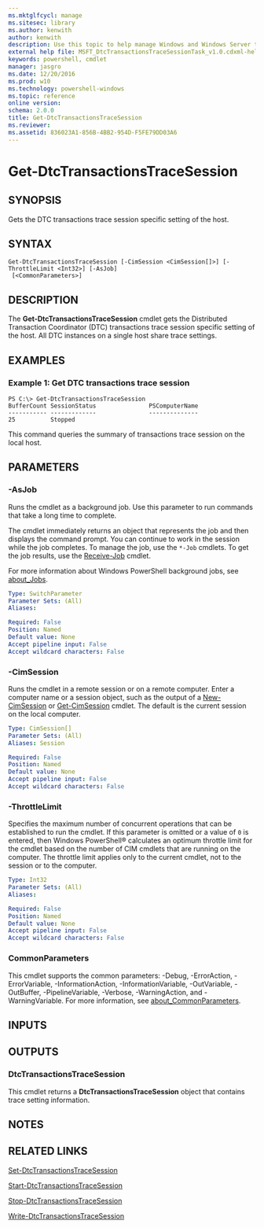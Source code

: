 ```yaml
---
ms.mktglfcycl: manage
ms.sitesec: library
ms.author: kenwith
author: kenwith
description: Use this topic to help manage Windows and Windows Server technologies with Windows PowerShell.
external help file: MSFT_DtcTransactionsTraceSessionTask_v1.0.cdxml-help.xml
keywords: powershell, cmdlet
manager: jasgro
ms.date: 12/20/2016
ms.prod: w10
ms.technology: powershell-windows
ms.topic: reference
online version: 
schema: 2.0.0
title: Get-DtcTransactionsTraceSession
ms.reviewer:
ms.assetid: 836023A1-856B-4BB2-954D-F5FE79DD03A6
---
```


# Get-DtcTransactionsTraceSession

## SYNOPSIS
Gets the DTC transactions trace session specific setting of the host.

## SYNTAX

```
Get-DtcTransactionsTraceSession [-CimSession <CimSession[]>] [-ThrottleLimit <Int32>] [-AsJob]
 [<CommonParameters>]
```

## DESCRIPTION
The **Get-DtcTransactionsTraceSession** cmdlet gets the Distributed Transaction Coordinator (DTC) transactions trace session specific setting of the host.
All DTC instances on a single host share trace settings.

## EXAMPLES

### Example 1: Get DTC transactions trace session
```
PS C:\> Get-DtcTransactionsTraceSession
BufferCount SessionStatus               PSComputerName
----------- -------------               --------------
25          Stopped
```

This command queries the summary of transactions trace session on the local host.

## PARAMETERS

### -AsJob
Runs the cmdlet as a background job. Use this parameter to run commands that take a long time to complete. 

The cmdlet immediately returns an object that represents the job and then displays the command prompt. 
You can continue to work in the session while the job completes. 
To manage the job, use the `*-Job` cmdlets. 
To get the job results, use the [Receive-Job](http://go.microsoft.com/fwlink/?LinkID=113372) cmdlet. 

For more information about Windows PowerShell background jobs, see [about_Jobs](http://go.microsoft.com/fwlink/?LinkID=113251).

```yaml
Type: SwitchParameter
Parameter Sets: (All)
Aliases: 

Required: False
Position: Named
Default value: None
Accept pipeline input: False
Accept wildcard characters: False
```

### -CimSession
Runs the cmdlet in a remote session or on a remote computer.
Enter a computer name or a session object, such as the output of a [New-CimSession](http://go.microsoft.com/fwlink/p/?LinkId=227967) or [Get-CimSession](http://go.microsoft.com/fwlink/p/?LinkId=227966) cmdlet.
The default is the current session on the local computer.

```yaml
Type: CimSession[]
Parameter Sets: (All)
Aliases: Session

Required: False
Position: Named
Default value: None
Accept pipeline input: False
Accept wildcard characters: False
```

### -ThrottleLimit
Specifies the maximum number of concurrent operations that can be established to run the cmdlet.
If this parameter is omitted or a value of `0` is entered, then Windows PowerShell® calculates an optimum throttle limit for the cmdlet based on the number of CIM cmdlets that are running on the computer.
The throttle limit applies only to the current cmdlet, not to the session or to the computer.

```yaml
Type: Int32
Parameter Sets: (All)
Aliases: 

Required: False
Position: Named
Default value: None
Accept pipeline input: False
Accept wildcard characters: False
```

### CommonParameters
This cmdlet supports the common parameters: -Debug, -ErrorAction, -ErrorVariable, -InformationAction, -InformationVariable, -OutVariable, -OutBuffer, -PipelineVariable, -Verbose, -WarningAction, and -WarningVariable. For more information, see [about_CommonParameters](http://go.microsoft.com/fwlink/?LinkID=113216).

## INPUTS

## OUTPUTS

### DtcTransactionsTraceSession
This cmdlet returns a **DtcTransactionsTraceSession** object that contains trace setting information.

## NOTES

## RELATED LINKS

[Set-DtcTransactionsTraceSession](./Set-DtcTransactionsTraceSession.md)

[Start-DtcTransactionsTraceSession](./Start-DtcTransactionsTraceSession.md)

[Stop-DtcTransactionsTraceSession](./Stop-DtcTransactionsTraceSession.md)

[Write-DtcTransactionsTraceSession](./Write-DtcTransactionsTraceSession.md)


